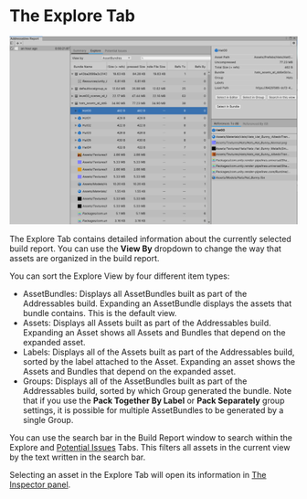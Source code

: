 # The Explore Tab

![](../../images/BuildReportMainView.png)

The Explore Tab contains detailed information about the currently selected build report. You can use the **View By** dropdown to change the way that assets are organized in the build report.

You can sort the Explore View by four different item types:
* AssetBundles: Displays all AssetBundles built as part of the Addressables build. Expanding an AssetBundle displays the assets that bundle contains. This is the default view.
* Assets: Displays all Assets built as part of the Addressables build. Expanding an Asset shows all Assets and Bundles that depend on the expanded asset.
* Labels: Displays all of the Assets built as part of the Addressables build, sorted by the label attached to the Asset. Expanding an asset shows the Assets and Bundles that depend on the expanded asset.
* Groups: Displays all of the AssetBundles built as part of the Addressables build, sorted by which Group generated the bundle. Note that if you use the **Pack Together By Label** or **Pack Separately** group settings, it is possible for multiple AssetBundles to be generated by a single Group.

You can use the search bar in the Build Report window to search within the Explore and [Potential Issues](AddressablesReportPotentialIssuesTab.md) Tabs. This filters all assets in the current view by the text written in the search bar.

Selecting an asset in the Explore Tab will open its information in [The Inspector panel](AddressablesReportInspector.md).
